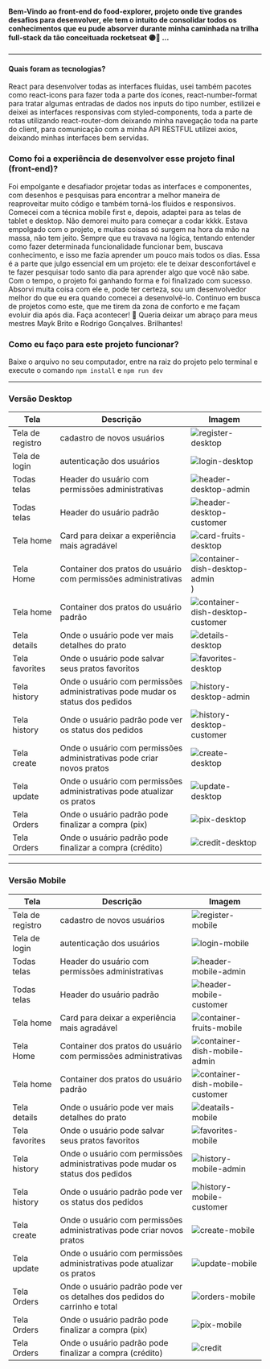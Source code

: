 #### Bem-Vindo ao front-end do food-explorer, projeto onde tive grandes desafios para desenvolver, ele tem o intuito de consolidar todos os conhecimentos que eu pude absorver durante minha caminhada na trilha full-stack da tão conceituada rocketseat 🟣🚀 ...
---
#### Quais foram as tecnologias?
React para desenvolver todas as interfaces fluidas, usei também pacotes como react-icons para fazer toda a parte dos ícones, react-number-format para tratar algumas entradas de dados nos inputs do tipo number, estilizei e deixei as interfaces responsivas com styled-components, toda a parte de rotas utilizando react-router-dom deixando minha navegação toda na parte do client, para comunicação com a minha API RESTFUL utilizei axios, deixando minhas interfaces bem servidas.

### Como foi a experiência de desenvolver esse projeto final (front-end)? 
Foi empolgante e desafiador projetar todas as interfaces e componentes, com desenhos e pesquisas para encontrar a melhor maneira de reaproveitar muito código e também torná-los fluidos e responsivos. Comecei com a técnica mobile first e, depois, adaptei para as telas de tablet e desktop. Não demorei muito para começar a codar kkkk. Estava empolgado com o projeto, e muitas coisas só surgem na hora da mão na massa, não tem jeito. Sempre que eu travava na lógica, tentando entender como fazer determinada funcionalidade funcionar bem, buscava conhecimento, e isso me fazia aprender um pouco mais todos os dias. Essa é a parte que julgo essencial em um projeto: ele te deixar desconfortável e te fazer pesquisar todo santo dia para aprender algo que você não sabe. Com o tempo, o projeto foi ganhando forma e foi finalizado com sucesso. Absorvi muita coisa com ele e, pode ter certeza, sou um desenvolvedor melhor do que eu era quando comecei a desenvolvê-lo. Continuo em busca de projetos como este, que me tirem da zona de conforto e me façam evoluir dia após dia. Faça acontecer! 🚀 Queria deixar um abraço para meus mestres Mayk Brito e Rodrigo Gonçalves. Brilhantes!

### Como eu faço para este projeto funcionar? 
Baixe o arquivo no seu computador, entre na raiz do projeto pelo terminal e execute o comando `npm install` e `npm run dev`

---
### Versão Desktop

| Tela          | Descrição                           | Imagem                         |
|---------------|-------------------------------------|--------------------------------|
| Tela de registro | cadastro de novos usuários  | ![register-desktop](https://github.com/user-attachments/assets/bbcd2735-4d7b-4973-90f0-4a8df1b36c95)  |
| Tela de login  | autenticação dos usuários | ![login-desktop](https://github.com/user-attachments/assets/8c0d0d2e-f448-45f3-b6a2-81f01bbc445e) |
| Todas telas | Header do usuário com permissões administrativas | ![header-desktop-admin](https://github.com/user-attachments/assets/10c9abaa-62e1-4b84-917d-d6ff69f96ca0) |
| Todas telas | Header do usuário padrão| ![header-desktop-customer](https://github.com/user-attachments/assets/8f14ba49-3dfb-43ef-9a83-ff9ce2222313)|
| Tela home | Card para deixar a experiência mais agradável | ![card-fruits-desktop](https://github.com/user-attachments/assets/0046cdae-0a60-41d5-b142-94e346eb8869)|
| Tela Home | Container dos pratos do usuário com permissões administrativas | ![container-dish-desktop-admin](https://github.com/user-attachments/assets/897f6d25-73ed-4129-98c4-2af40d8b9d28))|
| Tela home | Container dos pratos do usuário padrão| ![container-dish-desktop-customer](https://github.com/user-attachments/assets/4dfe8e48-0766-4a52-9fc1-dedba3e70052)|
| Tela details | Onde o usuário pode ver mais detalhes do prato| ![details-desktop](https://github.com/user-attachments/assets/5c30e0ee-6150-4fb0-94cb-3e40827649ef)|
| Tela favorites | Onde o usuário pode salvar seus pratos favoritos | ![favorites-desktop](https://github.com/user-attachments/assets/f10cfb7c-46d1-43b9-b146-9358feb3c92c)|
| Tela history | Onde o usuário com permissões administrativas pode mudar os status dos pedidos | ![history-desktop-admin](https://github.com/user-attachments/assets/d45658fa-406c-406b-acb4-c42954cdf65c)|
| Tela history | Onde o usuário padrão pode ver os status dos pedidos | ![history-desktop-customer](https://github.com/user-attachments/assets/fed95d62-5377-4209-b899-45859f058062)|
| Tela create | Onde o usuário com permissões administrativas pode criar novos pratos| ![create-desktop](https://github.com/user-attachments/assets/398c58f9-f61b-4704-9b45-3009cb2f4531)|
| Tela update | Onde o usuário com permissões administrativas pode atualizar os pratos| ![update-desktop](https://github.com/user-attachments/assets/10c8e897-a8a3-42ab-9fb9-012ac56356a3)|
| Tela Orders | Onde o usuário padrão pode finalizar a compra (pix)| ![pix-desktop](https://github.com/user-attachments/assets/a405b798-9634-4733-b91b-f1c658269121)|
| Tela Orders | Onde o usuário padrão pode finalizar a compra (crédito) |![credit-desktop](https://github.com/user-attachments/assets/de08eab9-5d2d-459c-90b6-06d765ea4fd7)|

---
### Versão Mobile

| Tela          | Descrição                           | Imagem                         |
|---------------|-------------------------------------|--------------------------------|
| Tela de registro | cadastro de novos usuários  | ![register-mobile](https://github.com/user-attachments/assets/6595a972-a2f7-4468-a462-5a1f3daeb8c8) |
| Tela de login  | autenticação dos usuários | ![login-mobile](https://github.com/user-attachments/assets/9fc882f3-06ce-4a5b-9d67-d6649730b1a9) |
| Todas telas | Header do usuário com permissões administrativas | ![header-mobile-admin](https://github.com/user-attachments/assets/15c7ab91-de97-42b0-bfa0-fb390b348034) |
| Todas telas | Header do usuário padrão| ![header-mobile-customer](https://github.com/user-attachments/assets/2926b5c8-33bc-4ec5-a17a-ef6ba85b0e04)|
| Tela home | Card para deixar a experiência mais agradável | ![container-fruits-mobile](https://github.com/user-attachments/assets/527e42bd-b18a-4b3e-a589-6294f6e1425d)|
| Tela Home | Container dos pratos do usuário com permissões administrativas | ![container-dish-mobile-admin](https://github.com/user-attachments/assets/caedd927-c9c4-4dea-a515-36eaa1fb4c11)|
| Tela home | Container dos pratos do usuário padrão| ![container-dish-mobile-customer](https://github.com/user-attachments/assets/d91c04bd-4ef3-4f58-aaa8-613fb70ac5df)|
| Tela details | Onde o usuário pode ver mais detalhes do prato| ![deatails-mobile](https://github.com/user-attachments/assets/b46bcb88-348d-438c-870f-72c552b59f74)|
| Tela favorites | Onde o usuário pode salvar seus pratos favoritos | ![favorites-mobile](https://github.com/user-attachments/assets/659152ec-ec53-47db-b01c-53dc71a9c6b4)|
| Tela history | Onde o usuário com permissões administrativas pode mudar os status dos pedidos | ![history-mobile-admin](https://github.com/user-attachments/assets/e494b8d8-bc66-40d9-9909-3254e98b4553)|
| Tela history | Onde o usuário padrão pode ver os status dos pedidos | ![history-mobile-customer](https://github.com/user-attachments/assets/03365fe1-7097-43c2-b656-62975edaf025)|
| Tela create | Onde o usuário com permissões administrativas pode criar novos pratos| ![create-mobile](https://github.com/user-attachments/assets/aec0c227-26fa-4256-8e43-43cec4c0941c)|
| Tela update | Onde o usuário com permissões administrativas pode atualizar os pratos| ![update-mobile](https://github.com/user-attachments/assets/f676b08d-8d6a-43e3-b868-e2fb2d17c24a)|
| Tela Orders | Onde o usuário padrão pode ver os detalhes dos pedidos do carrinho e total |![orders-mobile](https://github.com/user-attachments/assets/71ea8abd-d9a9-4513-9c1c-2b3f6ba96751)|
| Tela Orders | Onde o usuário padrão pode finalizar a compra (pix)| ![pix-mobile](https://github.com/user-attachments/assets/b843fb6b-53d7-4943-9153-93aeca454d39)|
| Tela Orders | Onde o usuário padrão pode finalizar a compra (crédito) |![credit](https://github.com/user-attachments/assets/8521b77a-4e77-4cb4-a5e1-7e6bc4bf6c0d)|



























